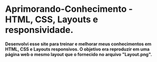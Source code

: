 # Aprimorando-Conhecimento - HTML, CSS, Layouts e responsividade.

#### Desenvolvi esse site para treinar e melhorar meus conhecimentos em HTML, CSS e Layouts responsivos. O objetivo era reproduzir em uma página web o mesmo layout que o fornecido no arquivo "Layout.png".

